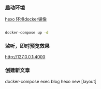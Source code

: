 
### 启动环境

[hexo 环境docker镜像](https://github.com/tomhjx/docker/tree/master/hexo/4.2.0.13-centos7)


```bash

docker-compose up -d

```

### 监听，即时预览效果

http://127.0.0.1:4000


### 创建新文章

docker-compose exec blog hexo new [layout] <title>

e.g

docker-compose exec blog hexo new memoir-post 定时器重启爱奇艺客户端

### 发布至git blog

```bash

docker-compose exec blog hexo generate -d

```

http://tomhjx.github.io/





### TODO

[ ] 谷歌浏览器工具，支持在网页上复制内容，选择或者新建标签、分类,一键生成blog文并发布，新增转载标签
[ ] 订阅热点文章，归档并发布blog文
[ ] 支持搜索
[ ] 开放评论
[ ] 分类，标签管理工具，支持全局统一修改，灵活调整blog结构

